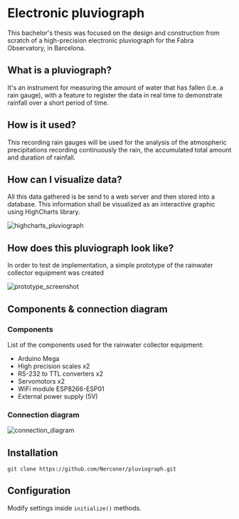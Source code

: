 # Electronic pluviograph
This bachelor's thesis was focused on the design and construction from scratch of a high-precision
electronic pluviograph for the Fabra Observatory, in Barcelona. 

What is a pluviograph?
----------------------

It's an instrument for measuring the amount of water that has fallen (i.e. a rain gauge), with a feature to register the data in real time to demonstrate rainfall over a short period of time.

How is it used?
---------------

This recording rain gauges will be used for the analysis of the atmospheric precipitations recording continuously the
rain, the accumulated total amount and duration of rainfall. 

How can I visualize data?
-------------------------

All this data gathered is be send to a web server and then stored into a database. This information shall be visualized
as an interactive graphic using HighCharts library.

![highcharts_pluviograph](https://raw.github.com/Nerconer/pluviograph/master/imgs/highCharts_pluviograph.png)

How does this pluviograph look like?
------------------------------------

In order to test de implementation, a simple prototype of the rainwater collector equipment was created

![prototype_screenshot](https://raw.github.com/Nerconer/pluviograph/master/imgs/prototype.png)

Components & connection diagram
-------------------------------

### Components

List of the components used for the rainwater collector equipment:
- Arduino Mega
- High precision scales x2
- RS-232 to TTL converters x2
- Servomotors x2
- WiFi module ESP8266-ESP01
- External power supply (5V)

### Connection diagram

![connection_diagram](https://raw.github.com/Nerconer/pluviograph/master/imgs/con_diagram.png)

Installation
------------

```
git clone https://github.com/Nerconer/pluviograph.git
```
Configuration
-------------

Modify settings inside `initialize()` methods.
